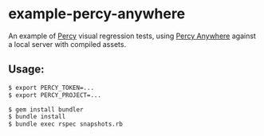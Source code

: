 # example-percy-anywhere

An example of [Percy](https://percy.io) visual regression tests, using [Percy Anywhere](https://percy.io/docs/clients/ruby/percy-anywhere) against a local server with compiled assets.

## Usage:

```bash
$ export PERCY_TOKEN=...
$ export PERCY_PROJECT=...

$ gem install bundler
$ bundle install
$ bundle exec rspec snapshots.rb
```
